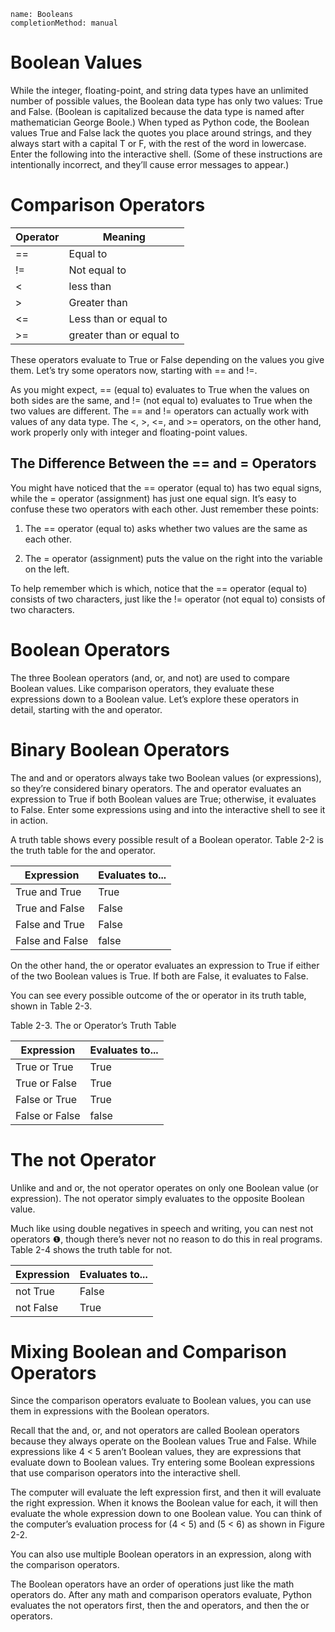 ```ngMeta
name: Booleans
completionMethod: manual
```
# Boolean Values

While the integer, floating-point, and string data types have an unlimited number of possible values, the Boolean data type has only two values: True and False. (Boolean is capitalized because the data type is named after mathematician George Boole.) When typed as Python code, the Boolean values True and False lack the quotes you place around strings, and they always start with a capital T or F, with the rest of the word in lowercase. Enter the following into the interactive shell. (Some of these instructions are intentionally incorrect, and they’ll cause error messages to appear.)

# Comparison Operators

| Operator  | Meaning    |
|-----------|------------|
| ==        | Equal to   |
| !=        | Not equal to   |
| <        | less than   |
| >        | Greater than   |
| <=        | Less than or equal to   |
| >=        | greater than or equal to   |

These operators evaluate to True or False depending on the values you give them. Let’s try some operators now, starting with == and !=.

As you might expect, == (equal to) evaluates to True when the values on both sides are the same, and != (not equal to) evaluates to True when the two values are different. The == and != operators can actually work with values of any data type.
The <, >, <=, and >= operators, on the other hand, work properly only with integer and floating-point values.

## The Difference Between the == and = Operators

You might have noticed that the == operator (equal to) has two equal signs, while the = operator (assignment) has just one equal sign. It’s easy to confuse these two operators with each other. Just remember these points:

1. The == operator (equal to) asks whether two values are the same as each other.

2. The = operator (assignment) puts the value on the right into the variable on the left.

To help remember which is which, notice that the == operator (equal to) consists of two characters, just like the != operator (not equal to) consists of two characters.

# Boolean Operators

The three Boolean operators (and, or, and not) are used to compare Boolean values. Like comparison operators, they evaluate these expressions down to a Boolean value. Let’s explore these operators in detail, starting with the and operator.

# Binary Boolean Operators

The and and or operators always take two Boolean values (or expressions), so they’re considered binary operators. The and operator evaluates an expression to True if both Boolean values are True; otherwise, it evaluates to False. Enter some expressions using and into the interactive shell to see it in action.

A truth table shows every possible result of a Boolean operator. Table 2-2 is the truth table for the and operator.

| Expression | Evaluates to... |
|------------|-----------------|
|True and True| True           | 
|True and False| False           | 
|False and True| False          | 
|False and False| false           | 

On the other hand, the or operator evaluates an expression to True if either of the two Boolean values is True. If both are False, it evaluates to False.

You can see every possible outcome of the or operator in its truth table, shown in Table 2-3.

Table 2-3. The or Operator’s Truth Table

| Expression | Evaluates to... |
|------------|-----------------|
|True or True| True           | 
|True or False| True           | 
|False or True| True          | 
|False or False| false           | 

# The not Operator

Unlike and and or, the not operator operates on only one Boolean value (or expression). The not operator simply evaluates to the opposite Boolean value.

Much like using double negatives in speech and writing, you can nest not operators ❶, though there’s never not no reason to do this in real programs. Table 2-4 shows the truth table for not.

| Expression | Evaluates to... |
|------------|-----------------|
| not True| False           | 
| not False| True           |

# Mixing Boolean and Comparison Operators

Since the comparison operators evaluate to Boolean values, you can use them in expressions with the Boolean operators.

Recall that the and, or, and not operators are called Boolean operators because they always operate on the Boolean values True and False. While expressions like 4 < 5 aren’t Boolean values, they are expressions that evaluate down to Boolean values. Try entering some Boolean expressions that use comparison operators into the interactive shell.

The computer will evaluate the left expression first, and then it will evaluate the right expression. When it knows the Boolean value for each, it will then evaluate the whole expression down to one Boolean value. You can think of the computer’s evaluation process for (4 < 5) and (5 < 6) as shown in Figure 2-2.

You can also use multiple Boolean operators in an expression, along with the comparison operators.

The Boolean operators have an order of operations just like the math operators do. After any math and comparison operators evaluate, Python evaluates the not operators first, then the and operators, and then the or operators.
 

